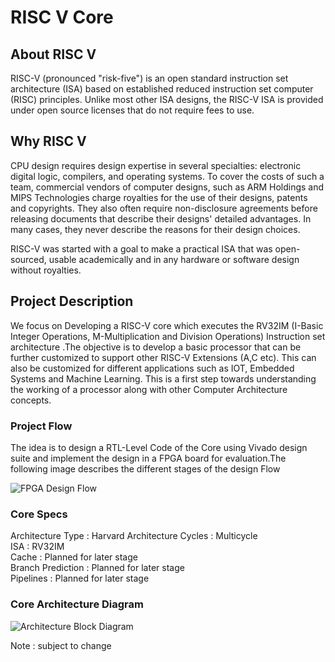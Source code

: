 # RISC V Core 

## About RISC V
RISC-V (pronounced "risk-five") is an open standard instruction set architecture (ISA) based on established reduced instruction set computer (RISC) principles. Unlike most other ISA designs, the RISC-V ISA is provided under open source licenses that do not require fees to use.

## Why RISC V
CPU design requires design expertise in several specialties: electronic digital logic, compilers, and operating systems. To cover the costs of such a team, commercial vendors of computer designs, such as ARM Holdings and MIPS Technologies charge royalties for the use of their designs, patents and copyrights. They also often require non-disclosure agreements before releasing documents that describe their designs' detailed advantages. In many cases, they never describe the reasons for their design choices.

RISC-V was started with a goal to make a practical ISA that was open-sourced, usable academically and in any hardware or software design without royalties.

## Project Description

We focus on Developing a RISC-V core which executes the RV32IM (I-Basic Integer Operations, M-Multiplication and Division Operations) Instruction set architecture .The objective is to develop a basic processor that can be further customized to support other RISC-V Extensions (A,C etc). This can also be customized for different applications such as IOT, Embedded Systems and Machine Learning. This is a first step towards understanding the working of a processor along with other Computer Architecture concepts.


### Project Flow 
The idea is to design a RTL-Level Code of the Core using Vivado design suite and implement the design in a FPGA board for evaluation.The following image describes the different stages of the design Flow

![FPGA Design Flow](https://github.com/spider-tronix/VLSI/blob/master/Flow%20Diagrams/FPGA%20Design%20Flow.png)

### Core Specs
Architecture Type : Harvard Architecture 
Cycles : Multicycle  
ISA : RV32IM  
Cache : Planned for later stage  
Branch Prediction : Planned for later stage  
Pipelines : Planned for later stage

### Core Architecture Diagram

![Architecture Block Diagram](https://github.com/spider-tronix/VLSI/blob/master/Flow%20Diagrams/Architecture.png)    

Note : subject to change